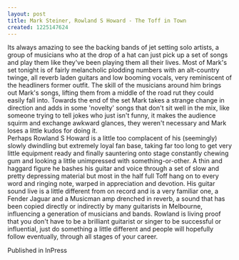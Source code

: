 ```yaml
---
layout: post
title: Mark Steiner, Rowland S Howard - The Toff in Town
created: 1225147624
---
```

Its always amazing to see the backing bands of jet setting solo artists, a group of musicians who at the drop of a hat can just pick up a set of songs and play them like they've been playing them all their lives.  Most of Mark's set tonight is of fairly melancholic plodding numbers with an alt-country twinge, all reverb laden guitars and low booming vocals, very reminiscent of the headliners former outfit. The skill of the musicians around him brings out Mark's songs, lifting them from a middle of the road rut they could easily fall into. Towards the end of the set Mark takes a strange change in direction and adds in some 'novelty' songs that don't sit well in the mix, like someone trying to tell jokes who just isn't funny, it makes the audience squirm and exchange awkward glances, they weren't necessary and Mark loses a little kudos for doing it.<br>Perhaps Rowland S Howard is a little too complacent of his (seemingly) slowly dwindling but extremely loyal fan base, taking far too long to get very little equipment ready and finally sauntering onto stage constantly chewing gum and looking a little unimpressed with something-or-other. A thin and haggard figure he bashes his guitar and voice through a set of slow and pretty depressing material but most in the half full Toff hang on to every word and ringing note, warped in appreciation and devotion. His guitar sound live is a little different from on record and is a very familiar one, a Fender Jaguar and a Musicman amp drenched in reverb, a sound that has been copied directly or indirectly by many guitarists in Melbourne, influencing a generation of musicians and bands. Rowland is living proof that you don't have to be a brilliant guitarist or singer to be successful or influential, just do something a little different and people will hopefully follow eventually, through all stages of your career.


Published in InPress
